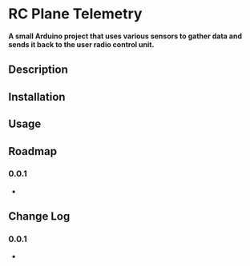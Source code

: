 # RC Plane Telemetry
**A small Arduino project that uses various sensors to gather data and sends it back to the user radio control unit.**

## Description

## Installation

## Usage

## Roadmap
### 0.0.1
- 

## Change Log
### 0.0.1
- 